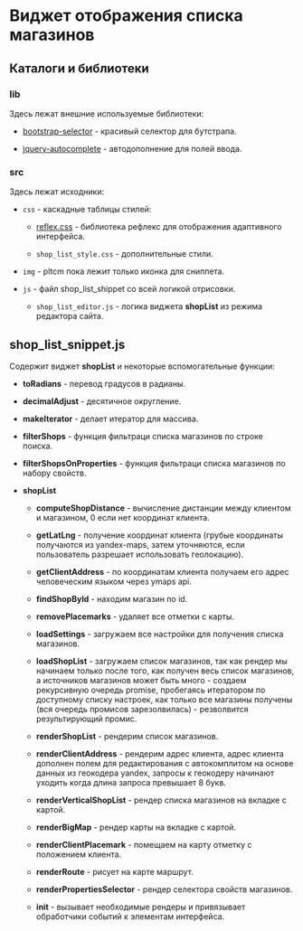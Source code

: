 # Виджет отображения списка магазинов

## Каталоги и библиотеки

### lib

Здесь лежат внешние используемые библиотеки:

* [bootstrap-selector](https://developer.snapappointments.com/bootstrap-select/) - красивый селектор для бутстрапа.

* [jquery-autocomplete](https://jqueryui.com/autocomplete/) - автодополнение для полей ввода.

### src

Здесь лежат исходники:

* ``css`` - каскадные таблицы стилей:

    * [reflex.css](https://github.com/leejordan/reflex) - библиотека рефлекс для отображения адаптивного интерфейса.

    * ``shop_list_style.css`` - дополнительные стили.

* ``img`` - pltcm пока лежит только иконка для сниппета.

* ``js`` - файл shop_list_shippet со всей логикой отрисовки.

    * ``shop_list_editor.js`` - логика виджета **shopList** из режима редактора сайта.

## shop_list_snippet.js

Содержит виджет **shopList** и некоторые вспомогательные функции:

* **toRadians** - перевод градусов в радианы.

* **decimalAdjust** - десятичное округление.

* **makeIterator** - делает итератор для массива.

* **filterShops** - функция фильтраци списка магазинов по строке поиска.

* **filterShopsOnProperties** - функция фильтраци списка магазинов по набору свойств.

* **shopList**

	* **computeShopDistance** - вычисление дистанции между клиентом и магазином, 0 если нет координат клиента.

	* **getLatLng** - получение координат клиента (грубые координаты получаются из yandex-maps, затем уточняются, если пользователь разрешает использовать геолокацию).

	* **getClientAddress** - по координатам клиента получаем его адрес человеческим языком через ymaps api.

	* **findShopById** - находим магазин по id.

	* **removePlacemarks** - удаляет все отметки с карты.

	* **loadSettings** - загружаем все настройки для получения списка магазинов.

	* **loadShopList** - загружаем список магазинов, так как рендер мы начинаем только после того, как получен весь список магазинов, а источников магазинов может быть много - создаем рекурсивную очередь promise, пробегаясь итератором по доступному списку настроек, как только все магазины получены (вся очередь промисов зарезолвилась) - резволвится результирующий промис.

	* **renderShopList** - рендерим список магазинов.

	* **renderClientAddress** - рендерим адрес клиента, адрес клиента дополнен полем для редактирования с автокомплитом на основе данных из геокодера yandex, запросы к геокодеру начинают уходить когда длина запроса превышает 8 букв.

	* **renderVerticalShopList** - рендер списка магазинов на вкладке с картой.

	* **renderBigMap** - рендер карты на вкладке с картой.

	* **renderClientPlacemark** - помещаем на карту отметку с положением клиента.

	* **renderRoute** - рисует на карте маршрут.

	* **renderPropertiesSelector** - рендер селектора свойств магазинов.

	* **init** - вызывает необходимые рендеры и привязывает обработчики событий к элементам интерфейса.
